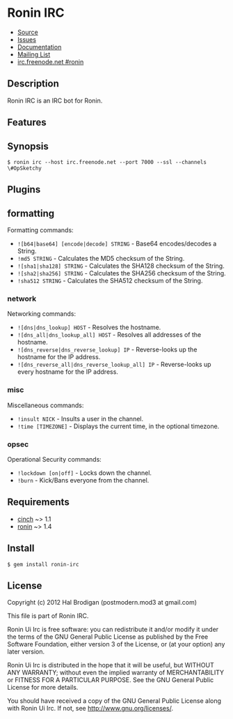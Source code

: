 # Ronin IRC

* [Source](http://github.com/ronin-ruby/ronin-ui-irc)
* [Issues](http://github.com/ronin-ruby/ronin-ui-irc/issues)
* [Documentation](http://rubydoc.info/gems/ronin-ui-irc/frames)
* [Mailing List](http://groups.google.com/group/ronin-ruby)
* [irc.freenode.net #ronin](http://webchat.freenode.net/?channels=ronin&uio=Mj10cnVldd)

## Description

Ronin IRC is an IRC bot for Ronin.

## Features

## Synopsis

    $ ronin irc --host irc.freenode.net --port 7000 --ssl --channels \#OpSketchy

## Plugins

## formatting

Formatting commands:

* `![b64|base64] [encode|decode] STRING` - Base64 encodes/decodes a String.
* `!md5 STRING` - Calculates the MD5 checksum of the String.
* `![sha1|sha128] STRING` - Calculates the SHA128 checksum of the String.
* `![sha2|sha256] STRING` - Calculates the SHA256 checksum of the String.
* `!sha512 STRING` - Calculates the SHA512 checksum of the String.

### network

Networking commands:

* `![dns|dns_lookup] HOST` - Resolves the hostname.
* `![dns_all|dns_lookup_all] HOST` - Resolves all addresses of the hostname.
* `![dns_reverse|dns_reverse_lookup] IP` - Reverse-looks up the hostname for
  the IP address.
* `![dns_reverse_all|dns_reverse_lookup_all] IP` - Reverse-looks up every
  hostname for the IP address.

### misc

Miscellaneous commands:

* `!insult NICK` - Insults a user in the channel.
* `!time [TIMEZONE]` - Displays the current time, in the optional timezone.

### opsec

Operational Security commands:

* `!lockdown [on|off]` - Locks down the channel.
* `!burn` - Kick/Bans everyone from the channel.

## Requirements

* [cinch](http://github.com/cinchrb/cinch#readme) ~> 1.1
* [ronin](http://github.com/ronin-ruby/ronin#readme) ~> 1.4

## Install

    $ gem install ronin-irc

## License

Copyright (c) 2012 Hal Brodigan (postmodern.mod3 at gmail.com)

This file is part of Ronin IRC.

Ronin Ui Irc is free software: you can redistribute it and/or modify
it under the terms of the GNU General Public License as published by
the Free Software Foundation, either version 3 of the License, or
(at your option) any later version.

Ronin Ui Irc is distributed in the hope that it will be useful,
but WITHOUT ANY WARRANTY; without even the implied warranty of
MERCHANTABILITY or FITNESS FOR A PARTICULAR PURPOSE.  See the
GNU General Public License for more details.

You should have received a copy of the GNU General Public License
along with Ronin Ui Irc.  If not, see <http://www.gnu.org/licenses/>.
